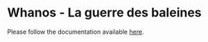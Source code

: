 # Whanos - La guerre des baleines

Please follow the documentation available [here](edencomp.github.io/Whanos).
